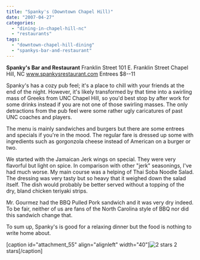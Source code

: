 ```yaml
---
title: "Spanky's (Downtown Chapel Hill)"
date: "2007-04-27"
categories: 
  - "dining-in-chapel-hill-nc"
  - "restaurants"
tags: 
  - "downtown-chapel-hill-dining"
  - "spankys-bar-and-restaurant"
---
```


**Spanky's Bar and Restaurant** Franklin Street 101 E. Franklin Street Chapel Hill, NC www.spankysrestaurant.com Entrees $8--11

Spanky's has a cozy pub feel; it's a place to chill with your friends at the end of the night. However, it's likely transformed by that time into a swirling mass of Greeks from UNC Chapel Hill, so you'd best stop by after work for some drinks instead if you are not one of those swirling masses. The only detractions from the pub feel were some rather ugly caricatures of past UNC coaches and players.

The menu is mainly sandwiches and burgers but there are some entrees and specials if you're in the mood. The regular fare is dressed up some with ingredients such as gorgonzola cheese instead of American on a burger or two.

We started with the Jamaican Jerk wings on special. They were very flavorful but light on spice. In comparison with other "jerk" seasonings, I've had much worse. My main course was a helping of Thai Soba Noodle Salad. The dressing was very tasty but so heavy that it weighed down the salad itself. The dish would probably be better served without a topping of the dry, bland chicken teriyaki strips.

Mr. Gourmez had the BBQ Pulled Pork sandwich and it was very dry indeed. To be fair, neither of us are fans of the North Carolina style of BBQ nor did this sandwich change that.

To sum up, Spanky's is good for a relaxing dinner but the food is nothing to write home about.

\[caption id="attachment\_55" align="alignleft" width="40"\]![2 stars](http://s3.amazonaws.com/thegourmez-wpmedia/2009/02/rating_chicken11.gif "rating_chicken11") 2 stars\[/caption\]
